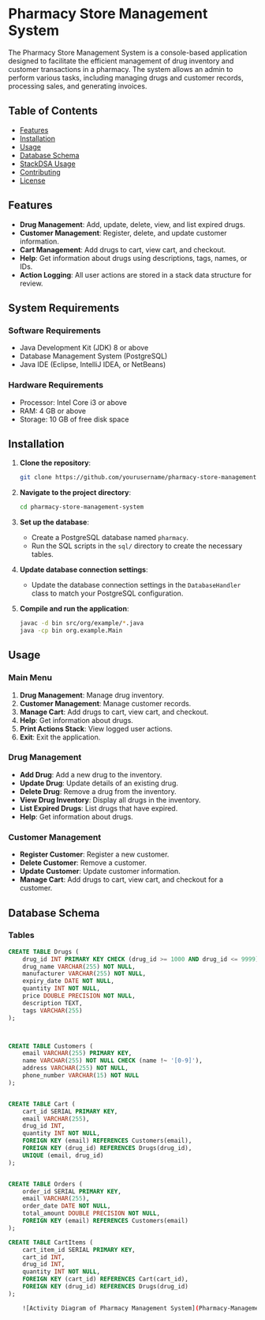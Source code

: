 # Pharmacy Store Management System

The Pharmacy Store Management System is a console-based application designed to facilitate the efficient management of drug inventory and customer transactions in a pharmacy. The system allows an admin to perform various tasks, including managing drugs and customer records, processing sales, and generating invoices.

## Table of Contents

- [Features](#features)
- [Installation](#installation)
- [Usage](#usage)
- [Database Schema](#database-schema)
- [StackDSA Usage](#stackdsa-usage)
- [Contributing](#contributing)
- [License](#license)

## Features

- **Drug Management**: Add, update, delete, view, and list expired drugs.
- **Customer Management**: Register, delete, and update customer information.
- **Cart Management**: Add drugs to cart, view cart, and checkout.
- **Help**: Get information about drugs using descriptions, tags, names, or IDs.
- **Action Logging**: All user actions are stored in a stack data structure for review.

## System Requirements

### Software Requirements

- Java Development Kit (JDK) 8 or above
- Database Management System (PostgreSQL)
- Java IDE (Eclipse, IntelliJ IDEA, or NetBeans)

### Hardware Requirements

- Processor: Intel Core i3 or above
- RAM: 4 GB or above
- Storage: 10 GB of free disk space

## Installation

1. **Clone the repository**:
    ```sh
    git clone https://github.com/yourusername/pharmacy-store-management-system.git
    ```

2. **Navigate to the project directory**:
    ```sh
    cd pharmacy-store-management-system
    ```

3. **Set up the database**:
    - Create a PostgreSQL database named `pharmacy`.
    - Run the SQL scripts in the `sql/` directory to create the necessary tables.

4. **Update database connection settings**:
    - Update the database connection settings in the `DatabaseHandler` class to match your PostgreSQL configuration.

5. **Compile and run the application**:
    ```sh
    javac -d bin src/org/example/*.java
    java -cp bin org.example.Main
    ```

## Usage

### Main Menu

1. **Drug Management**: Manage drug inventory.
2. **Customer Management**: Manage customer records.
3. **Manage Cart**: Add drugs to cart, view cart, and checkout.
4. **Help**: Get information about drugs.
5. **Print Actions Stack**: View logged user actions.
6. **Exit**: Exit the application.

### Drug Management

- **Add Drug**: Add a new drug to the inventory.
- **Update Drug**: Update details of an existing drug.
- **Delete Drug**: Remove a drug from the inventory.
- **View Drug Inventory**: Display all drugs in the inventory.
- **List Expired Drugs**: List drugs that have expired.
- **Help**: Get information about drugs.

### Customer Management

- **Register Customer**: Register a new customer.
- **Delete Customer**: Remove a customer.
- **Update Customer**: Update customer information.
- **Manage Cart**: Add drugs to cart, view cart, and checkout for a customer.

## Database Schema

### Tables

```sql
CREATE TABLE Drugs (
    drug_id INT PRIMARY KEY CHECK (drug_id >= 1000 AND drug_id <= 9999),
    drug_name VARCHAR(255) NOT NULL,
    manufacturer VARCHAR(255) NOT NULL,
    expiry_date DATE NOT NULL,
    quantity INT NOT NULL,
    price DOUBLE PRECISION NOT NULL,
    description TEXT,
    tags VARCHAR(255)
);



CREATE TABLE Customers (
    email VARCHAR(255) PRIMARY KEY,
    name VARCHAR(255) NOT NULL CHECK (name !~ '[0-9]'),
    address VARCHAR(255) NOT NULL,
    phone_number VARCHAR(15) NOT NULL
);


CREATE TABLE Cart (
    cart_id SERIAL PRIMARY KEY,
    email VARCHAR(255),
    drug_id INT,
    quantity INT NOT NULL,
    FOREIGN KEY (email) REFERENCES Customers(email),
    FOREIGN KEY (drug_id) REFERENCES Drugs(drug_id),
    UNIQUE (email, drug_id)
);


CREATE TABLE Orders (
    order_id SERIAL PRIMARY KEY,
    email VARCHAR(255),
    order_date DATE NOT NULL,
    total_amount DOUBLE PRECISION NOT NULL,
    FOREIGN KEY (email) REFERENCES Customers(email)
);

CREATE TABLE CartItems (
    cart_item_id SERIAL PRIMARY KEY,
    cart_id INT,
    drug_id INT,
    quantity INT NOT NULL,
    FOREIGN KEY (cart_id) REFERENCES Cart(cart_id),
    FOREIGN KEY (drug_id) REFERENCES Drugs(drug_id)
);
```

```sh
    ![Activity Diagram of Pharmacy Management System](Pharmacy-Management-System/ActivityDiagram.png)
```

